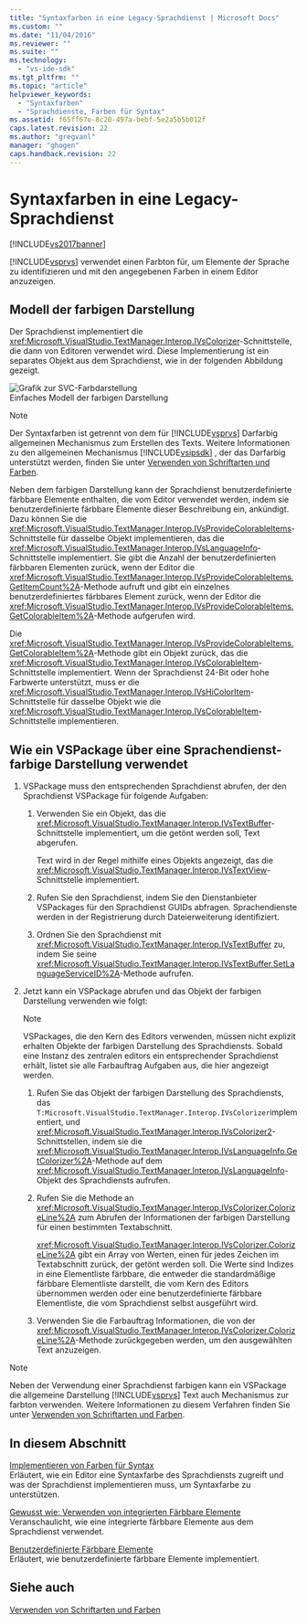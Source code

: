 ```yaml
---
title: "Syntaxfarben in eine Legacy-Sprachdienst | Microsoft Docs"
ms.custom: ""
ms.date: "11/04/2016"
ms.reviewer: ""
ms.suite: ""
ms.technology: 
  - "vs-ide-sdk"
ms.tgt_pltfrm: ""
ms.topic: "article"
helpviewer_keywords: 
  - "Syntaxfarben"
  - "Sprachdienste, Farben für Syntax"
ms.assetid: f65ff67e-8c20-497a-bebf-5e2a5b5b012f
caps.latest.revision: 22
ms.author: "gregvanl"
manager: "ghogen"
caps.handback.revision: 22
---
```

# Syntaxfarben in eine Legacy-Sprachdienst
[!INCLUDE[vs2017banner](../../code-quality/includes/vs2017banner.md)]

[!INCLUDE[vsprvs](../../code-quality/includes/vsprvs_md.md)] verwendet einen Farbton für, um Elemente der Sprache zu identifizieren und mit den angegebenen Farben in einem Editor anzuzeigen.  
  
## Modell der farbigen Darstellung  
 Der Sprachdienst implementiert die <xref:Microsoft.VisualStudio.TextManager.Interop.IVsColorizer>\-Schnittstelle, die dann von Editoren verwendet wird.  Diese Implementierung ist ein separates Objekt aus dem Sprachdienst, wie in der folgenden Abbildung gezeigt.  
  
 ![Grafik zur SVC&#45;Farbdarstellung](~/docs/extensibility/internals/media/figlgsvccolorizer.gif "FigLgSvcColorizer")  
Einfaches Modell der farbigen Darstellung  
  
> [!NOTE]
>  Der Syntaxfarben ist getrennt von dem für [!INCLUDE[vsprvs](../../code-quality/includes/vsprvs_md.md)] Darfarbig allgemeinen Mechanismus zum Erstellen des Texts.  Weitere Informationen zu den allgemeinen Mechanismus [!INCLUDE[vsipsdk](../../extensibility/includes/vsipsdk_md.md)] , der das Darfarbig unterstützt werden, finden Sie unter [Verwenden von Schriftarten und Farben](../../extensibility/using-fonts-and-colors.md).  
  
 Neben dem farbigen Darstellung kann der Sprachdienst benutzerdefinierte färbbare Elemente enthalten, die vom Editor verwendet werden, indem sie benutzerdefinierte färbbare Elemente dieser Beschreibung ein, ankündigt.  Dazu können Sie die <xref:Microsoft.VisualStudio.TextManager.Interop.IVsProvideColorableItems>\-Schnittstelle für dasselbe Objekt implementieren, das die <xref:Microsoft.VisualStudio.TextManager.Interop.IVsLanguageInfo>\-Schnittstelle implementiert.  Sie gibt die Anzahl der benutzerdefinierten färbbaren Elementen zurück, wenn der Editor die <xref:Microsoft.VisualStudio.TextManager.Interop.IVsProvideColorableItems.GetItemCount%2A>\-Methode aufruft und gibt ein einzelnes benutzerdefiniertes färbbares Element zurück, wenn der Editor die <xref:Microsoft.VisualStudio.TextManager.Interop.IVsProvideColorableItems.GetColorableItem%2A>\-Methode aufgerufen wird.  
  
 Die <xref:Microsoft.VisualStudio.TextManager.Interop.IVsProvideColorableItems.GetColorableItem%2A>\-Methode gibt ein Objekt zurück, das die <xref:Microsoft.VisualStudio.TextManager.Interop.IVsColorableItem>\-Schnittstelle implementiert.  Wenn der Sprachdienst 24\-Bit oder hohe Farbwerte unterstützt, muss er die <xref:Microsoft.VisualStudio.TextManager.Interop.IVsHiColorItem>\-Schnittstelle für dasselbe Objekt wie die <xref:Microsoft.VisualStudio.TextManager.Interop.IVsColorableItem>\-Schnittstelle implementieren.  
  
## Wie ein VSPackage über eine Sprachendienst\-farbige Darstellung verwendet  
  
1.  VSPackage muss den entsprechenden Sprachdienst abrufen, der den Sprachdienst VSPackage für folgende Aufgaben:  
  
    1.  Verwenden Sie ein Objekt, das die <xref:Microsoft.VisualStudio.TextManager.Interop.IVsTextBuffer>\-Schnittstelle implementiert, um die getönt werden soll, Text abgerufen.  
  
         Text wird in der Regel mithilfe eines Objekts angezeigt, das die <xref:Microsoft.VisualStudio.TextManager.Interop.IVsTextView>\-Schnittstelle implementiert.  
  
    2.  Rufen Sie den Sprachdienst, indem Sie den Dienstanbieter VSPackages für den Sprachdienst GUIDs abfragen.  Sprachendienste werden in der Registrierung durch Dateierweiterung identifiziert.  
  
    3.  Ordnen Sie den Sprachdienst mit <xref:Microsoft.VisualStudio.TextManager.Interop.IVsTextBuffer> zu, indem Sie seine <xref:Microsoft.VisualStudio.TextManager.Interop.IVsTextBuffer.SetLanguageServiceID%2A>\-Methode aufrufen.  
  
2.  Jetzt kann ein VSPackage abrufen und das Objekt der farbigen Darstellung verwenden wie folgt:  
  
    > [!NOTE]
    >  VSPackages, die den Kern des Editors verwenden, müssen nicht explizit erhalten Objekte der farbigen Darstellung des Sprachdiensts.  Sobald eine Instanz des zentralen editors ein entsprechender Sprachdienst erhält, listet sie alle Farbauftrag Aufgaben aus, die hier angezeigt werden.  
  
    1.  Rufen Sie das Objekt der farbigen Darstellung des Sprachdiensts, das `T:Microsoft.VisualStudio.TextManager.Interop.IVsColorizer`implementiert, und <xref:Microsoft.VisualStudio.TextManager.Interop.IVsColorizer2>\-Schnittstellen, indem sie die <xref:Microsoft.VisualStudio.TextManager.Interop.IVsLanguageInfo.GetColorizer%2A>\-Methode auf dem <xref:Microsoft.VisualStudio.TextManager.Interop.IVsLanguageInfo>\-Objekt des Sprachdiensts aufrufen.  
  
    2.  Rufen Sie die Methode an <xref:Microsoft.VisualStudio.TextManager.Interop.IVsColorizer.ColorizeLine%2A> zum Abrufen der Informationen der farbigen Darstellung für einen bestimmten Textabschnitt.  
  
         <xref:Microsoft.VisualStudio.TextManager.Interop.IVsColorizer.ColorizeLine%2A> gibt ein Array von Werten, einen für jedes Zeichen im Textabschnitt zurück, der getönt werden soll.  Die Werte sind Indizes in eine Elementliste färbbare, die entweder die standardmäßige färbbare Elementliste darstellt, die vom Kern des Editors übernommen werden oder eine benutzerdefinierte färbbare Elementliste, die vom Sprachdienst selbst ausgeführt wird.  
  
    3.  Verwenden Sie die Farbauftrag Informationen, die von der <xref:Microsoft.VisualStudio.TextManager.Interop.IVsColorizer.ColorizeLine%2A>\-Methode zurückgegeben werden, um den ausgewählten Text anzuzeigen.  
  
> [!NOTE]
>  Neben der Verwendung einer Sprachdienst farbigen kann ein VSPackage die allgemeine Darstellung [!INCLUDE[vsprvs](../../code-quality/includes/vsprvs_md.md)] Text auch Mechanismus zur farbton verwenden.  Weitere Informationen zu diesem Verfahren finden Sie unter [Verwenden von Schriftarten und Farben](../../extensibility/using-fonts-and-colors.md).  
  
## In diesem Abschnitt  
 [Implementieren von Farben für Syntax](../../extensibility/internals/implementing-syntax-coloring.md)  
 Erläutert, wie ein Editor eine Syntaxfarbe des Sprachdiensts zugreift und was der Sprachdienst implementieren muss, um Syntaxfarbe zu unterstützen.  
  
 [Gewusst wie: Verwenden von integrierten Färbbare Elemente](../../extensibility/internals/how-to-use-built-in-colorable-items.md)  
 Veranschaulicht, wie eine integrierte färbbare Elemente aus dem Sprachdienst verwendet.  
  
 [Benutzerdefinierte Färbbare Elemente](../../extensibility/internals/custom-colorable-items.md)  
 Erläutert, wie benutzerdefinierte färbbare Elemente implementiert.  
  
## Siehe auch  
 [Verwenden von Schriftarten und Farben](../../extensibility/using-fonts-and-colors.md)